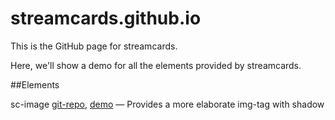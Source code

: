 streamcards.github.io
=====================

This is the GitHub page for streamcards.

Here, we'll show a demo for all the elements provided by streamcards.

##Elements

sc-image [git-repo][0], [demo][1] &mdash; Provides a more elaborate img-tag with shadow

[0]: https://github.com/streamcards/sc-image
[1]: http://streamcards.github.io/sc-image/

